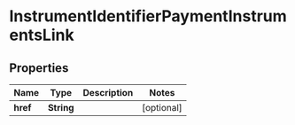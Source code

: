 
# InstrumentIdentifierPaymentInstrumentsLink

## Properties
Name | Type | Description | Notes
------------ | ------------- | ------------- | -------------
**href** | **String** |  |  [optional]



